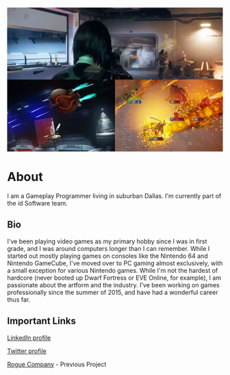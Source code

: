 ![Sizzle Picture](/images/Sizzle.png "Top: Rogue Company, Bottom Left: Descent, Bottom Right: Hand of the Gods")

# About
I am a Gameplay Programmer living in suburban Dallas.  I'm currently part of the id Software team.

## Bio
I've been playing video games as my primary hobby since I was in first grade, and I was around computers longer than I can remember.  While I started out mostly playing games on consoles like the Nintendo 64 and Nintendo GameCube, I've moved over to PC gaming almost exclusively, with a small exception for various Nintendo games.  While I'm not the hardest of hardcore (never booted up Dwarf Fortress or EVE Online, for example), I am passionate about the artform and the industry.  I've been working on games professionally since the summer of 2015, and have had a wonderful career thus far.

## Important Links
[LinkedIn profile](https://www.linkedin.com/in/pixley)

[Twitter profile](https://www.twitter.com/pixtheheretic)

[Rogue Company](https://www.roguecompany.com) - Previous Project
